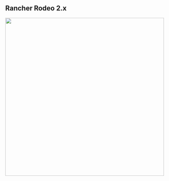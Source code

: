 ## Rancher Rodeo 2.x

<a href="/?print-pdf">
<img src="slides/images/rancher-logo.svg", style="width:500; height:auto; background:none; border:none; box-shadow:none; float:center;"/>
</a>